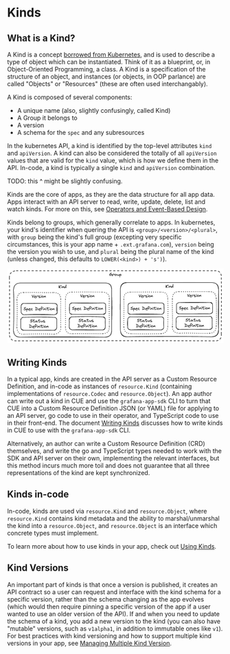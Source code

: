 # Kinds

## What is a Kind?

A Kind is a concept [borrowed from Kubernetes](https://kubernetes.io/docs/concepts/overview/working-with-objects/), and is used to describe a type of object which can be instantiated. Think of it as a blueprint, or, in Object-Oriented Programming, a class. A Kind is a specification of the structure of an object, and instances (or objects, in OOP parlance) are called "Objects" or "Resources" (these are often used interchangably).

A Kind is composed of several components:
* A unique name (also, slightly confusingly, called Kind)
* A Group it belongs to
* A version
* A schema for the `spec` and any subresources

In the kubernetes API, a kind is identified by the top-level attributes `kind` and `apiVersion`. A kind can also be considered the totally of all `apiVersion` values that are valid for the `kind` value, which is how we define them in the API. In-code, a kind is typically a single `kind` and `apiVersion` combination.

TODO: this ^ might be slightly confusing.

Kinds are the core of apps, as they are the data structure for all app data. Apps interact with an API server to read, write, update, delete, list and watch kinds. For more on this, see [Operators and Event-Based Design](../operators.md).

Kinds belong to groups, which generally correlate to apps. In kubernetes, your kind's identifier when quering the API is `<group>/<version>/<plural>`, with `group` being the kind's full group (excepting very specific circumstances, this is your app name + `.ext.grafana.com`), `version` being the version you wish to use, and `plural` being the plural name of the kind (unless changed, this defaults to `LOWER(<kind>) + 's')`).

<picture>
  <source media="(prefers-color-scheme: dark)" srcset="../diagrams/kind-overview-dark.png">
  <source media="(prefers-color-scheme: light)" srcset="../diagrams/kind-overview.png">
  <img alt="A diagram of how aspects of a kind are encapsulated" src="../diagrams/kind-overview.png">
</picture>


## Writing Kinds

In a typical app, kinds are created in the API server as a Custom Resource Definition, and in-code as instances of `resource.Kind` (containing implementations of `resource.Codec` and `resource.Object`). An app author can write out a kind in CUE and use the `grafana-app-sdk` CLI to turn that CUE into a Custom Resource Definition JSON (or YAML) file for applying to an API server, go code to use in their operator, and TypeScript code to use in their front-end. The document [Writing Kinds](./writing-kinds.md) discusses how to write kinds in CUE to use with the `grafana-app-sdk` CLI.

Alternatively, an author can write a Custom Resource Definition (CRD) themselves, and write the go and TypeScript types needed to work with the SDK and API server on their own, implementing the relevant interfaces, but this method incurs much more toil and does not guarantee that all three representations of the kind are kept synchronized.

## Kinds in-code

In-code, kinds are used via `resource.Kind` and `resource.Object`, where `resource.Kind` contains kind metadata and the ability to marshal/unmarshal the kind into a `resource.Object`, and `resource.Object` is an interface which concrete types must implement.

To learn more about how to use kinds in your app, check out [Using Kinds](./using-kinds.md).

## Kind Versions

An important part of kinds is that once a version is published, it creates an API contract so a user can request and interface with the kind schema for a specific version, rather than the schema changing as the app evolves (which would then require pinning a specific version of the app if a user wanted to use an older version of the API). If and when you need to update the schema of a kind, you add a new version to the kind (you can also have "mutable" versions, such as `v1alpha1`, in addition to immutable ones like `v1`). For best practices with kind versioning and how to support multiple kind versions in your app, see [Managing Multiple Kind Version](./managing-multiple-versions.md).